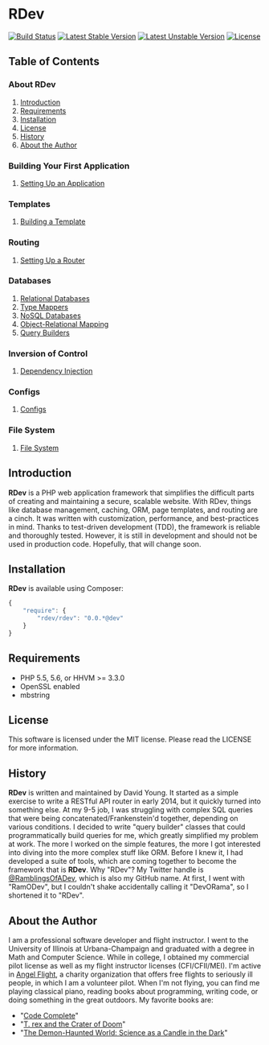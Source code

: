 # RDev
[![Build Status](https://travis-ci.org/ramblingsofadev/RDev.svg?branch=master)](https://travis-ci.org/ramblingsofadev/RDev)
[![Latest Stable Version](https://poser.pugx.org/rdev/rdev/v/stable.svg)](https://packagist.org/packages/rdev/rdev)
[![Latest Unstable Version](https://poser.pugx.org/rdev/rdev/v/unstable.svg)](https://packagist.org/packages/rdev/rdev)
[![License](https://poser.pugx.org/rdev/rdev/license.svg)](https://packagist.org/packages/rdev/rdev)
## Table of Contents
### About RDev
1. [Introduction](#introduction)
2. [Requirements](#requirements)
3. [Installation](#installation)
4. [License](#license)
5. [History](#history)
6. [About the Author](#about-the-author)

### Building Your First Application
1. [Setting Up an Application](/application/rdev/applications)

### Templates
1. [Building a Template](/application/rdev/views)

### Routing
1. [Setting Up a Router](/application/rdev/routing)

### Databases
1. [Relational Databases](/application/rdev/databases/sql)
  1. [Type Mappers](/application/rdev/databases/sql/providers)
2. [NoSQL Databases](/application/rdev/databases/nosql)
3. [Object-Relational Mapping](/application/rdev/orm)
4. [Query Builders](/application/rdev/databases/sql/querybuilders)

### Inversion of Control
1. [Dependency Injection](/application/rdev/ioc)

### Configs
1. [Configs](/application/rdev/configs)

### File System
1. [File System](/application/rdev/files)

## Introduction
**RDev** is a PHP web application framework that simplifies the difficult parts of creating and maintaining a secure, scalable website.  With RDev, things like database management, caching, ORM, page templates, and routing are a cinch.  It was written with customization, performance, and best-practices in mind.  Thanks to test-driven development (TDD), the framework is reliable and thoroughly tested.  However, it is still in development and should not be used in production code.  Hopefully, that will change soon.

## Installation
**RDev** is available using Composer:
```javascript
{
    "require": {
        "rdev/rdev": "0.0.*@dev"
    }
}
```

## Requirements
* PHP 5.5, 5.6, or HHVM >= 3.3.0
* OpenSSL enabled
* mbstring

## License
This software is licensed under the MIT license.  Please read the LICENSE for more information.

## History
**RDev** is written and maintained by David Young.  It started as a simple exercise to write a RESTful API router in early 2014, but it quickly turned into something else.  At my 9-5 job, I was struggling with complex SQL queries that were being concatenated/Frankenstein'd together, depending on various conditions.  I decided to write "query builder" classes that could programmatically build queries for me, which greatly simplified my problem at work.  The more I worked on the simple features, the more I got interested into diving into the more complex stuff like ORM.  Before I knew it, I had developed a suite of tools, which are coming together to become the framework that is **RDev**.  Why "RDev"?  My Twitter handle is [@RamblingsOfADev](https://www.twitter.com/ramblingsofadev), which is also my GitHub name.  At first, I went with "RamODev", but I couldn't shake accidentally calling it "DevORama", so I shortened it to "RDev".

## About the Author
I am a professional software developer and flight instructor.  I went to the University of Illinois at Urbana-Champaign and graduated with a degree in Math and Computer Science.  While in college, I obtained my commercial pilot license as well as my flight instructor licenses (CFI/CFII/MEI).  I'm active in [Angel Flight](http://angelflightcentral.org/), a charity organization that offers free flights to seriously ill people, in which I am a volunteer pilot.  When I'm not flying, you can find me playing classical piano, reading books about programming, writing code, or doing something in the great outdoors. My favorite books are:
* "[Code Complete](http://www.amazon.com/Code-Complete-Practical-Handbook-Construction/dp/0735619670)"
* "[T. rex and the Crater of Doom](http://www.amazon.com/Crater-Doom-Princeton-Science-Library/dp/0691131031)"
* "[The Demon-Haunted World: Science as a Candle in the Dark](http://www.amazon.com/The-Demon-Haunted-World-Science-Candle/dp/0345409469)"